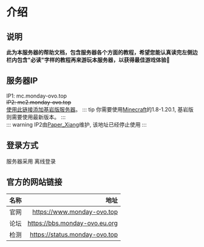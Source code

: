# 介绍
## 说明
**此为本服务器的帮助文档，包含服务器各个方面的教程，希望您能认真读完左侧边栏内包含"必读"字样的教程再来游玩本服务器，以获得最佳游戏体验:tada:**




## 服务器IP
IP1: mc.monday-ovo.top  
~~IP2: mc2.monday-ovo.top~~   
[使用此链接添加基岩版服务器](minecraft://?addExternalServer=Monday|play.simpfun.cn:24458 "跳转添加服务器")。
::: tip
你需要使用[Minecraft](https://www.minecraft.net "跳转到Minecraft官网")的1.8-1.20.1,
基岩版则需要使用最新版本。
:::   
::: warning
IP2由[Paper_Xiang](https://user.qzone.qq.com/3129280891 "跳转到他的QQ空间")维护,
该地址已经停止使用
:::   


## 登录方式
服务器采用 离线登录



## 官方的网站链接
| 名称          | 地址          |
| ------------- |-------------:|
| 官网          | https://www.monday-ovo.top |
| 论坛      | https://bbs.monday-ovo.eu.org      |
| 检测 | https://status.monday-ovo.top      |  
